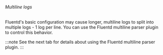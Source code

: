 ###### Multiline logs

Fluentd's basic configuration may cause longer, multiline logs to split into multiple logs - 1 log per line. You can use the Fluentd multiline parser plugin to control this behavior.


:::note
See the next tab for details about using the Fluentd multiline parser plugin.
:::

